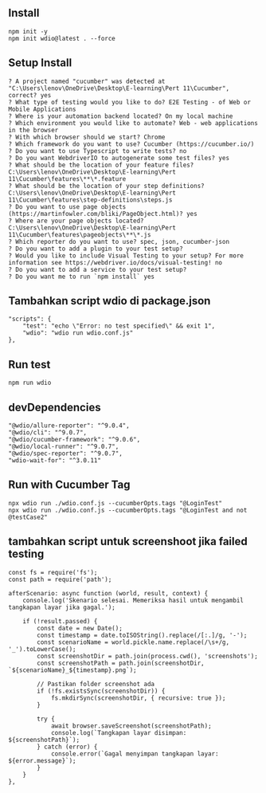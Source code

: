 ## Install
    npm init -y
    npm init wdio@latest . --force

## Setup Install
    ? A project named "cucumber" was detected at "C:\Users\lenov\OneDrive\Desktop\E-learning\Pert 11\Cucumber", correct? yes
    ? What type of testing would you like to do? E2E Testing - of Web or Mobile Applications
    ? Where is your automation backend located? On my local machine
    ? Which environment you would like to automate? Web - web applications in the browser
    ? With which browser should we start? Chrome
    ? Which framework do you want to use? Cucumber (https://cucumber.io/)
    ? Do you want to use Typescript to write tests? no
    ? Do you want WebdriverIO to autogenerate some test files? yes
    ? What should be the location of your feature files? C:\Users\lenov\OneDrive\Desktop\E-learning\Pert 11\Cucumber\features\**\*.feature
    ? What should be the location of your step definitions? C:\Users\lenov\OneDrive\Desktop\E-learning\Pert 11\Cucumber\features\step-definitions\steps.js   
    ? Do you want to use page objects (https://martinfowler.com/bliki/PageObject.html)? yes
    ? Where are your page objects located? C:\Users\lenov\OneDrive\Desktop\E-learning\Pert 11\Cucumber\features\pageobjects\**\*.js
    ? Which reporter do you want to use? spec, json, cucumber-json
    ? Do you want to add a plugin to your test setup?
    ? Would you like to include Visual Testing to your setup? For more information see https://webdriver.io/docs/visual-testing! no
    ? Do you want to add a service to your test setup?
    ? Do you want me to run `npm install` yes
   
## Tambahkan script wdio di package.json
    "scripts": {
        "test": "echo \"Error: no test specified\" && exit 1",
        "wdio": "wdio run wdio.conf.js"
    },

## Run test
	npm run wdio

## devDependencies
    "@wdio/allure-reporter": "^9.0.4",
    "@wdio/cli": "^9.0.7",
    "@wdio/cucumber-framework": "^9.0.6",
    "@wdio/local-runner": "^9.0.7",
    "@wdio/spec-reporter": "^9.0.7",
    "wdio-wait-for": "^3.0.11"

## Run with Cucumber Tag
	npx wdio run ./wdio.conf.js --cucumberOpts.tags "@LoginTest"
	npx wdio run ./wdio.conf.js --cucumberOpts.tags "@LoginTest and not @testCase2"

## tambahkan script untuk screenshoot jika failed testing

    const fs = require('fs');
    const path = require('path');

    afterScenario: async function (world, result, context) {
        console.log('Skenario selesai. Memeriksa hasil untuk mengambil tangkapan layar jika gagal.');

        if (!result.passed) {
            const date = new Date();
            const timestamp = date.toISOString().replace(/[:.]/g, '-');
            const scenarioName = world.pickle.name.replace(/\s+/g, '_').toLowerCase();
            const screenshotDir = path.join(process.cwd(), 'screenshots');
            const screenshotPath = path.join(screenshotDir, `${scenarioName}_${timestamp}.png`);
            
            // Pastikan folder screenshot ada
            if (!fs.existsSync(screenshotDir)) {
                fs.mkdirSync(screenshotDir, { recursive: true });
            }

            try {
                await browser.saveScreenshot(screenshotPath);
                console.log(`Tangkapan layar disimpan: ${screenshotPath}`);
            } catch (error) {
                console.error(`Gagal menyimpan tangkapan layar: ${error.message}`);
            }
        }
    },


